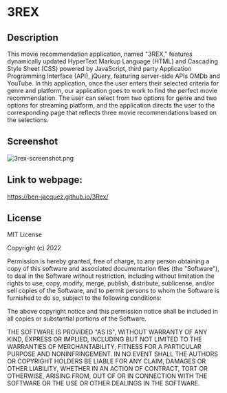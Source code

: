 # 3REX

## Description

This movie recommendation application, named "3REX," features dynamically updated HyperText Markup Language (HTML) and Cascading Style Sheet (CSS) powered by JavaScript, third party Application Programming Interface (API), jQuery, featuring server-side APIs OMDb and YouTube. In this application, once the user enters their selected criteria for genre and platform, our application goes to work to find the perfect movie recommendation. The user can select from two options for genre and two options for streaming platform, and the application directs the user to the corresponding page that reflects three movie recommendations based on the selections. 

## Screenshot

![3rex-screenshot.png](./images/3rex-screenshot.png)

## Link to webpage:

https://ben-jacquez.github.io/3Rex/

## License

MIT License

Copyright (c) 2022

Permission is hereby granted, free of charge, to any person obtaining a copy
of this software and associated documentation files (the "Software"), to deal
in the Software without restriction, including without limitation the rights
to use, copy, modify, merge, publish, distribute, sublicense, and/or sell
copies of the Software, and to permit persons to whom the Software is
furnished to do so, subject to the following conditions:

The above copyright notice and this permission notice shall be included in all
copies or substantial portions of the Software.

THE SOFTWARE IS PROVIDED "AS IS", WITHOUT WARRANTY OF ANY KIND, EXPRESS OR
IMPLIED, INCLUDING BUT NOT LIMITED TO THE WARRANTIES OF MERCHANTABILITY,
FITNESS FOR A PARTICULAR PURPOSE AND NONINFRINGEMENT. IN NO EVENT SHALL THE
AUTHORS OR COPYRIGHT HOLDERS BE LIABLE FOR ANY CLAIM, DAMAGES OR OTHER
LIABILITY, WHETHER IN AN ACTION OF CONTRACT, TORT OR OTHERWISE, ARISING FROM,
OUT OF OR IN CONNECTION WITH THE SOFTWARE OR THE USE OR OTHER DEALINGS IN THE
SOFTWARE.
